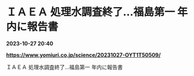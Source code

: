 # ＩＡＥＡ 処理水調査終了…福島第一 年内に報告書

**2023-10-27 20:40**

**https://www.yomiuri.co.jp/science/20231027-OYT1T50509/**

ＩＡＥＡ 処理水調査終了…福島第一 年内に報告書